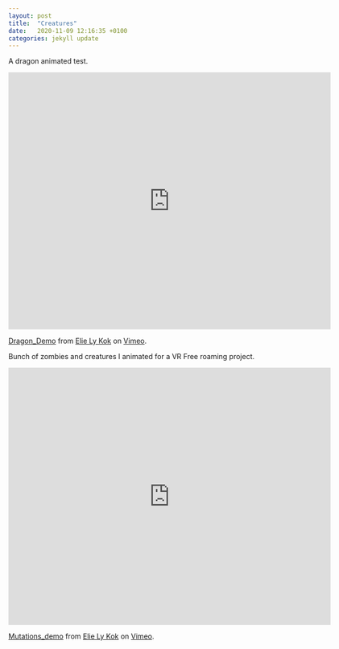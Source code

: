 ```yaml
---
layout: post
title:  "Creatures"
date:   2020-11-09 12:16:35 +0100
categories: jekyll update
---
```


A dragon animated test.
<iframe src="https://player.vimeo.com/video/395502422" width="640" height="511" frameborder="0" allow="autoplay; fullscreen" allowfullscreen></iframe>
<p><a href="https://vimeo.com/395502422">Dragon_Demo</a> from <a href="https://vimeo.com/user4236670">Elie Ly Kok</a> on <a href="https://vimeo.com">Vimeo</a>.</p>

Bunch of zombies and creatures I animated for a VR Free roaming project.
<iframe src="https://player.vimeo.com/video/395489818" width="640" height="511" frameborder="0" allow="autoplay; fullscreen" allowfullscreen></iframe>
<p><a href="https://vimeo.com/395489818">Mutations_demo</a> from <a href="https://vimeo.com/user4236670">Elie Ly Kok</a> on <a href="https://vimeo.com">Vimeo</a>.</p>